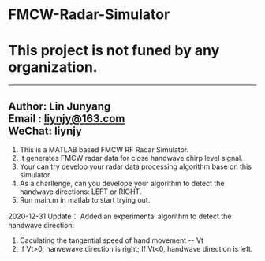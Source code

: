 # FMCW-Radar-Simulator
# This project is not funed by any organization.

-----------------------------------------------------  
  Author: Lin Junyang   
  Email : liynjy@163.com  
  WeChat: liynjy
-----------------------------------------------------

1) This is a MATLAB based FMCW RF Radar Simulator. 
2) It generates FMCW radar data for close handwave chirp level signal. 
3) Your can try develop your radar data processing algorithm base on this simulator.
4) As a charllenge, can you develope your algorithm to detect the handwave directions: LEFT or RIGHT.
5) Run main.m in matlab to start trying out.

2020-12-31 Update：
Added an experimental algorithm to detect the handwave direction:
1) Caculating the tangential speed of hand movement -- Vt
2) If Vt>0, hanvewave direction is right; If Vt<0, handwave direction is left.

